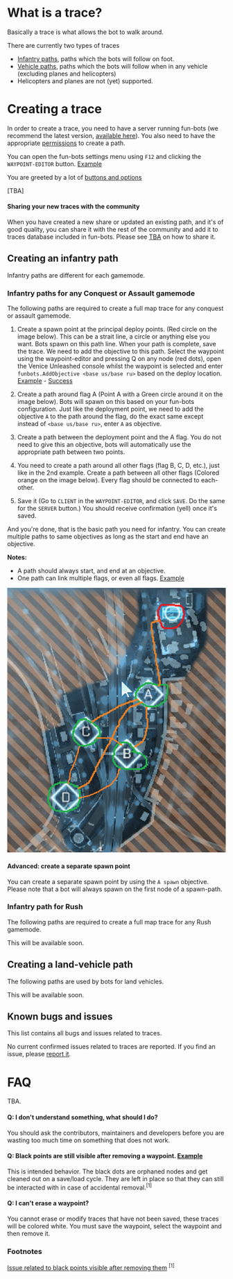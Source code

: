 # What is a trace?
Basically a trace is what allows the bot to walk around.

There are currently two types of traces
- [Infantry paths](#creating-an-infantry-path), paths which the bots will follow on foot.
- [Vehicle paths](#creating-a-land-vehicle-path), paths which the bots will follow when in any vehicle (excluding planes and helicopters)
- Helicopters and planes are not (yet) supported.

# Creating a trace
In order to create a trace, you need to have a server running fun-bots (we recommend the latest version, [available here](https://github.com/Joe91/fun-bots/tags)). You also need to have the appropriate [permissions](https://github.com/Joe91/fun-bots/wiki/Permissions) to create a path.

You can open the fun-bots settings menu using `F12` and clicking the `WAYPOINT-EDITOR` button. [Example](https://github.com/Joe91/fun-bots/blob/master/Screenshots/Menu/Full.png)

You are greeted by a lot of [buttons and options](https://github.com/Firjens/fun-bots/blob/updated-traces/Screenshots/Menu/Traces/FullTraceMenuExample.png)

[TBA]

#### Sharing your new traces with the community
When you have created a new share or updated an existing path, and it's of good quality, you can share it with the rest of the community and add it to traces database included in fun-bots. Please see [TBA](/#) on how to share it.

## Creating an infantry path
Infantry paths are different for each gamemode.

### Infantry paths for any Conquest or Assault gamemode
The following paths are required to create a full map trace for any conquest or assault gamemode.

1. Create a spawn point at the principal deploy points. (Red circle on the image below). This can be a strait line, a circle or anything else you want. Bots spawn on this path line. When your path is complete, save the trace.
We need to add the objective to this path. Select the waypoint using the waypoint-editor and pressing Q on any node (red dots), open the Venice Unleashed console whilst the waypoint is selected and enter `funbots.AddObjective <base us/base ru>` based on the deploy location. [Example](https://github.com/Firjens/fun-bots/blob/updated-traces/documentation/images/traces/DeployBaseAddObjExample.png) - [Success](https://github.com/Firjens/fun-bots/blob/updated-traces/documentation/images/traces/DeployBaseAddObjSuccess.png)

2. Create a path around flag A (Point A with a Green circle around it on the image below). Bots will spawn on this based on your fun-bots configuration.
Just like the deployment point, we need to add the objective `A` to the path around the flag, do the exact same except instead of `<base us/base ru>`, enter `A` as objective.

3. Create a path between the deployment point and the A flag.
You do not need to give this an objective, bots will automatically use the appropriate path between two points.
   
4. You need to create a path around all other flags (flag B, C, D, etc.), just like in the 2nd example.
Create a path between all other flags (Colored orange on the image below). Every flag should be connected to each-other.

5. Save it (Go to `CLIENT` in the `WAYPOINT-EDITOR`, and click `SAVE`. Do the same for the `SERVER` button.)
You should receive confirmation (yell) once it's saved.
   
And you're done, that is the basic path you need for infantry. You can create multiple paths to same objectives as long as the start and end have an objective.

**Notes:**
- A path should always start, and end at an objective.
- One path can link multiple flags, or even all flags. [Example](https://github.com/Firjens/fun-bots/blob/updated-traces/Screenshots/Menu/Traces/PathMultipleFlags.png)

![Tracing scheme](https://github.com/Firjens/fun-bots/blob/updated-traces/documentation/images/traces/TraceExampleA.png "A scheme showing how tracing works")

#### Advanced: create a separate spawn point
You can create a separate spawn point by using the `A spawn` objective. Please note that a bot will always spawn on the first node of a spawn-path.

### Infantry path for Rush
The following paths are required to create a full map trace for any Rush gamemode.

This will be available soon.

## Creating a land-vehicle path
The following paths are used by bots for land vehicles.

This will be available soon.

## Known bugs and issues
This list contains all bugs and issues related to traces.

No current confirmed issues related to traces are reported. If you find an issue, please [report it](https://github.com/Joe91/fun-bots/issues).

# FAQ
TBA.

#### Q: I don't understand something, what should I do?
You should ask the contributors, maintainers and developers before you are wasting too much time on something that does not work.

#### Q: Black points are still visible after removing a waypoint. [Example](https://media.discordapp.net/attachments/860159569107615764/860167425962147870/unknown.png)
This is intended behavior. The black dots are orphaned nodes and get cleaned out on a save/load cycle. They are left in place so that they can still be interacted with in case of accidental removal.<sup>[1]</sup>

#### Q: I can't erase a waypoint?
You cannot erase or modify traces that have not been saved, these traces will be colored white. You must save the waypoint, select the waypoint and then remove it.

### Footnotes
[Issue related to black points visible after removing them](https://github.com/Joe91/fun-bots/issues/82) <sup>[1]</sup>